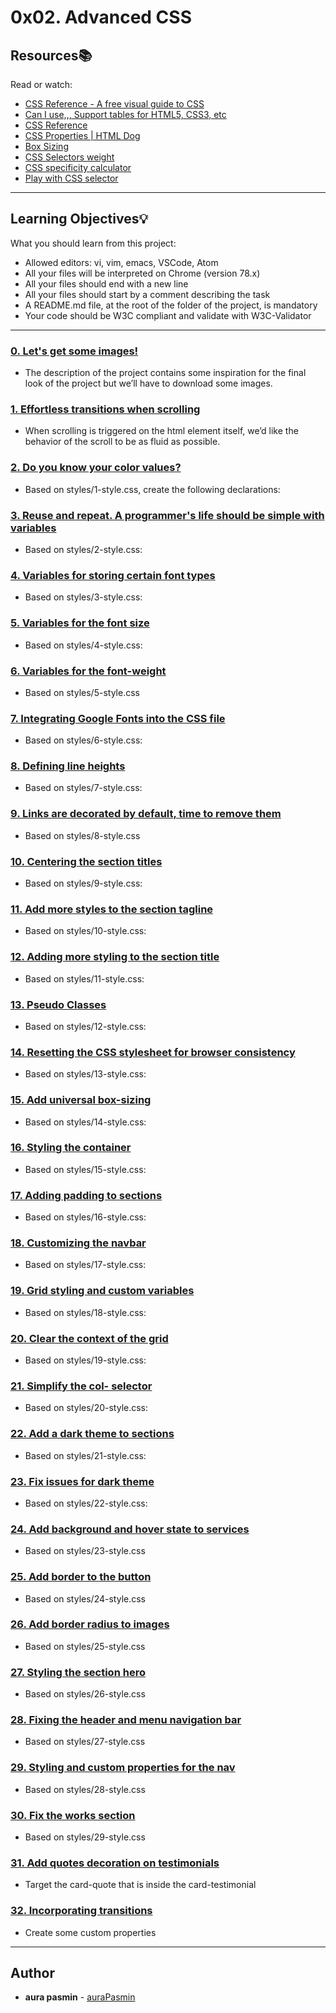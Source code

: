 # 0x02. Advanced CSS

## Resources:books:
Read or watch:
* [CSS Reference - A free visual guide to CSS](https://intranet.hbtn.io/rltoken/7zgAvnHaPhhWHIEEr9VXQg)
* [Can I use,,, Support tables for HTML5, CSS3, etc](https://intranet.hbtn.io/rltoken/dg_RKNrW7wJe6MvFjVulYQ)
* [CSS Reference](https://intranet.hbtn.io/rltoken/g5ZCzFdcn8SuReONAJZD5Q)
* [CSS Properties | HTML Dog](https://intranet.hbtn.io/rltoken/vwDD3LTuhHh1lqNMy1D0AA)
* [Box Sizing](https://intranet.hbtn.io/rltoken/nbDnTy1VOxoAMU54K5wHgQ)
* [CSS Selectors weight](https://intranet.hbtn.io/rltoken/PDu4JjsVhilIKtNumZHkbA)
* [CSS specificity calculator](https://intranet.hbtn.io/rltoken/pKnciYY8Ri96r4dxbSLHwQ)
* [Play with CSS selector](https://intranet.hbtn.io/rltoken/cYkcdg40UhNAXBHz-6kk_Q)

---
## Learning Objectives:bulb:
What you should learn from this project:

* Allowed editors: vi, vim, emacs, VSCode, Atom
* All your files will be interpreted on Chrome (version 78.x)
* All your files should end with a new line
* All your files should start by a comment describing the task
* A README.md file, at the root of the folder of the project, is mandatory
* Your code should be W3C compliant and validate with W3C-Validator

---

### [0. Let's get some images!](./images/pic-about-01.jpg)
* The description of the project contains some inspiration for the final look of the project but we’ll have to download some images.


### [1. Effortless transitions when scrolling](./styles/1-style.css)
* When scrolling is triggered on the html element itself, we’d like the behavior of the scroll to be as fluid as possible.


### [2. Do you know your color values?](./styles/2-style.css)
* Based on styles/1-style.css, create the following declarations:


### [3. Reuse and repeat. A programmer's life should be simple with variables](./styles/3-style.css)
* Based on styles/2-style.css:


### [4. Variables for storing certain font types](./styles/4-style.css)
* Based on styles/3-style.css: 


### [5. Variables for the font size](./styles/5-style.css)
* Based on styles/4-style.css:


### [6. Variables for the font-weight](./styles/6-style.css)
* Based on styles/5-style.css


### [7. Integrating Google Fonts into the CSS file](./styles/7-style.css)
* Based on styles/6-style.css:


### [8. Defining line heights](./styles/8-style.css)
* Based on styles/7-style.css:


### [9. Links are decorated by default, time to remove them](./styles/9-style.css)
* Based on styles/8-style.css


### [10. Centering the section titles](./styles/10-style.css)
* Based on styles/9-style.css:


### [11. Add more styles to the section tagline](./styles/11-style.css)
* Based on styles/10-style.css:


### [12. Adding more styling to the section title](./styles/12-style.css)
* Based on styles/11-style.css:


### [13. Pseudo Classes](./styles/13-style.css)
* Based on styles/12-style.css:


### [14. Resetting the CSS stylesheet for browser consistency](./styles/14-style.css)
* Based on styles/13-style.css:


### [15. Add universal box-sizing](./styles/15-style.css)
* Based on styles/14-style.css:


### [16. Styling the container](./styles/16-style.css)
* Based on styles/15-style.css:


### [17. Adding padding to sections](./styles/17-style.css)
* Based on styles/16-style.css:


### [18. Customizing the navbar](./styles/18-style.css)
* Based on styles/17-style.css:


### [19. Grid styling and custom variables](./styles/19-style.css)
* Based on styles/18-style.css:


### [20. Clear the context of the grid](./styles/20-style.css)
* Based on styles/19-style.css:


### [21. Simplify the col- selector](./styles/21-style.css)
* Based on styles/20-style.css:


### [22. Add a dark theme to sections](./styles/22-style.css)
* Based on styles/21-style.css:


### [23. Fix issues for dark theme](./styles/23-style.css)
* Based on styles/22-style.css:


### [24.  Add background and hover state to services](./styles/24-style.css)
* Based on styles/23-style.css


### [25. Add border to the button](./styles/25-style.css)
* Based on styles/24-style.css


### [26. Add border radius to images](./styles/26-style.css)
* Based on styles/25-style.css


### [27. Styling the section hero](./styles/27-style.css)
* Based on styles/26-style.css


### [28. Fixing the header and menu navigation bar](./styles/28-style.css)
* Based on styles/27-style.css


### [29. Styling and custom properties for the nav](./styles/29-style.css)
* Based on styles/28-style.css


### [30. Fix the works section](./styles/30-style.css)
* Based on styles/29-style.css


### [31. Add quotes decoration on testimonials](./styles/31-style.css)
* Target the card-quote that is inside the card-testimonial


### [32. Incorporating transitions](./styles/32-style.css)
* Create some custom properties

---

## Author
* **aura pasmin** - [auraPasmin](https://github.com/auraPasm)